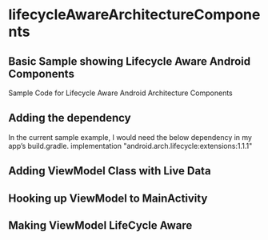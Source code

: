 # lifecycleAwareArchitectureComponents

## Basic Sample showing Lifecycle Aware Android Components
Sample Code for Lifecycle Aware Android Architecture Components

## Adding the dependency
In the current sample example, I would need the below dependency in my app’s build.gradle.
implementation "android.arch.lifecycle:extensions:1.1.1"

## Adding ViewModel Class with Live Data
## Hooking up ViewModel to MainActivity
## Making ViewModel LifeCycle Aware
